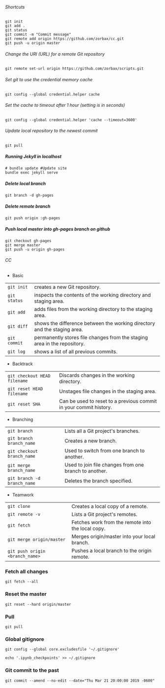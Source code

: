 ###### Shortcuts
```
git init
git add .
git status
git commit -m "Commit message"
git remote add origin https://github.com/zorbax/cc.git
git push -u origin master
```

###### Change the URI (URL) for a remote Git repository

```
git remote set-url origin https://github.com/zorbax/scripts.git
```

###### Set git to use the credential memory cache

```
git config --global credential.helper cache
```
###### Set the cache to timeout after 1 hour (setting is in seconds)

```
git config --global credential.helper 'cache --timeout=3600'
```
###### Update local repository to the newest commit

```
git pull
```
##### Running Jekyll in localhost
```
# bundle update #Update site
bundle exec jekyll serve
```

##### Delete local branch

```
git branch -d gh-pages
```
##### Delete remote branch
```
git push origin :gh-pages
```
##### Push local master *into* gh-pages branch on github
```i
git checkout gh-pages
git merge master
git push -u origin gh-pages
```

###### CC

* Basic

|      |     |
|:--- | --- |
|`git init`| creates a new Git repository.|
|`git status` | inspects the contents of the working directory and staging area.|
|`git add`| adds files from the working directory to the staging area.|
|`git diff` | shows the difference between the working directory and the staging area.|
|`git commit` | permanently stores file changes from the staging area in the repository.|
|`git log` | shows a list of all previous commits.|

* Backtrack

|      |     |
|:--- | --- |
|`git checkout HEAD filename` | Discards changes in the working directory.|
|`git reset HEAD filename` | Unstages file changes in the staging area.|
|`git reset SHA` | Can be used to reset to a previous commit in your commit history.|

* Branching

|      |     |
|:--- | --- |
|`git branch` | Lists all a Git project's branches.|
|`git branch branch_name` | Creates a new branch.|
|`git checkout branch_name` | Used to switch from one branch to another.|
|`git merge branch_name` | Used to join file changes from one branch to another.|
|`git branch -d branch_name` | Deletes the branch specified.|

* Teamwork

|      |     |
|:--- | --- |
|`git clone`| Creates a local copy of a remote.|
|`git remote -v`| Lists a Git project's remotes.|
|`git fetch`| Fetches work from the remote into the local copy.|
|`git merge origin/master`| Merges origin/master into your local branch.|
|`git push origin <branch_name>`| Pushes a local branch to the origin remote.|


### Fetch all changes

```
git fetch --all
```

### Reset the master

```
git reset --hard origin/master
```

### Pull

```
git pull
```

### Global gitignore

```
git config --global core.excludesfile '~/.gitignore'

echo '.ipynb_checkpoints' >> ~/.gitignore
```

### Git commit to the past
```
git commit --amend --no-edit --date="Thu Mar 21 20:00:00 2019 -0600"
```

